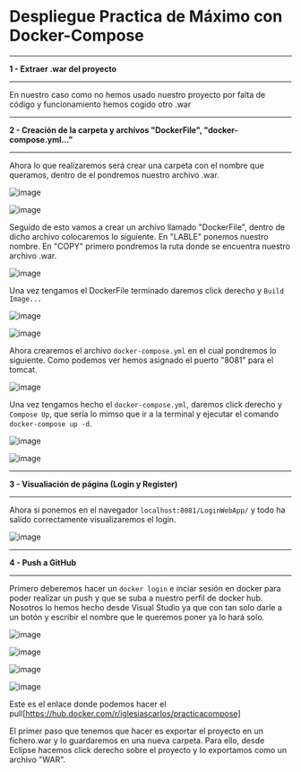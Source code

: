 # Despliegue Practica de Máximo con Docker-Compose
___
**1 - Extraer .war del proyecto**
___
En nuestro caso como no hemos usado nuestro proyecto por falta de código y funcionamiento hemos cogido otro .war

___
**2 - Creación de la carpeta y archivos "DockerFile", "docker-compose.yml..."**
___
Ahora lo que realizaremos será crear una carpeta con el nombre que queramos, dentro de el pondremos nuestro archivo .war.

![image](https://user-images.githubusercontent.com/101186662/172940806-f31dd053-9145-474f-aa64-d2c46374ff5c.png)

![image](https://user-images.githubusercontent.com/101186662/172940848-a9379084-82e0-4226-94c4-28aeeb51d3e0.png)

Seguido de esto vamos a crear un archivo llamado "DockerFile", dentro de dicho archivo colocaremos lo siguiente. En "LABLE" ponemos nuestro nombre. En "COPY" primero pondremos la ruta donde se encuentra nuestro archivo .war.

![image](https://user-images.githubusercontent.com/101186662/172940580-e54d868f-8394-478a-91fd-38841ca4b362.png)

Una vez tengamos el DockerFile terminado daremos click derecho y `Build Image...`

![image](https://user-images.githubusercontent.com/101186662/172942682-af24457b-8d57-45d2-884b-5e6f552dd77b.png)

![image](https://user-images.githubusercontent.com/101186662/172942696-d9a7f1bb-76ab-4636-a7ee-8d7d631578df.png)

Ahora crearemos el archivo `docker-compose.yml` en el cual pondremos lo siguiente. Como podemos ver hemos asignado el puerto "8081" para el tomcat.

![image](https://user-images.githubusercontent.com/101186662/172942882-4a0abe6c-04b4-4b00-873a-2e12f2daaac0.png)

Una vez tengamos hecho el `docker-compose.yml`, daremos click derecho y `Compose Up`, que sería lo mimso que ir a la terminal y ejecutar el comando `docker-compose up -d`.

![image](https://user-images.githubusercontent.com/101186662/172944035-33eb6fd4-6b95-4d95-80ac-79ecb59b42ba.png)

![image](https://user-images.githubusercontent.com/101186662/172944051-b0a0232a-90f2-49be-ad91-675170a2d3c8.png)

___
**3 - Visualiación de página (Login y Register)**
___
Ahora si ponemos en el navegador `localhost:8081/LoginWebApp/` y todo ha salido correctamente visualizaremos el login.

![image](https://user-images.githubusercontent.com/101186662/172944339-2f5ab794-7ddc-4c3d-95ea-87af9aa6d46a.png)

___
**4 - Push a GitHub**
___
Primero deberemos hacer un `docker login` e inciar sesión en docker para poder realizar un push y que se suba a nuestro perfil de docker hub. Nosotros lo hemos hecho desde Visual Studio ya que con tan solo darle a un botón y escribir el nombre que le queremos poner ya lo hará solo.

![image](https://user-images.githubusercontent.com/101186662/172944772-39795997-c8ab-42cd-9e5d-0786520dc7e5.png)

![image](https://user-images.githubusercontent.com/101186662/172944787-73c85b42-a17f-420a-89f7-bc91374ceb0d.png)

![image](https://user-images.githubusercontent.com/101186662/172944806-509c7a12-2dfc-46ca-8a30-6319b75ad573.png)

![image](https://user-images.githubusercontent.com/101186662/172944817-ec116d0c-e7d7-4673-94ff-dbe110363327.png)

Este es el enlace donde podemos hacer el pull[https://hub.docker.com/r/iglesiascarlos/practicacompose]

El primer paso que tenemos que hacer es exportar el proyecto en un fichero.war y lo guardaremos en una nueva carpeta. Para ello, desde Eclipse hacemos click derecho sobre el proyecto y lo exportamos como un archivo "WAR".
